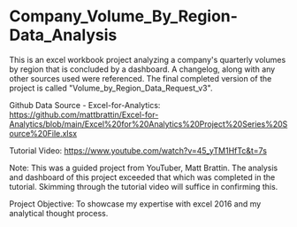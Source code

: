 # Company_Volume_By_Region-Data_Analysis
This is an excel workbook project analyzing a company's quarterly volumes by region that is concluded by a dashboard. A changelog, along with any other sources used were referenced. The final completed version of the project is called "Volume_by_Region_Data_Request_v3".

Github Data Source - Excel-for-Analytics: https://github.com/mattbrattin/Excel-for-Analytics/blob/main/Excel%20for%20Analytics%20Project%20Series%20Source%20File.xlsx

Tutorial Video: https://www.youtube.com/watch?v=45_yTM1HfTc&t=7s

Note: 
This was a guided project from YouTuber, Matt Brattin. The analysis and dashboard of this project exceeded that which was completed in the tutorial.
Skimming through the tutorial video will suffice in confirming this. 

Project Objective: To showcase my expertise with excel 2016 and my analytical thought process.
